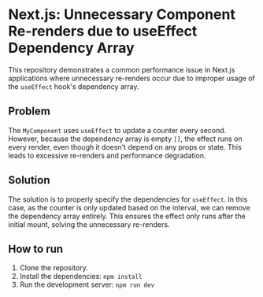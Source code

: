 # Next.js: Unnecessary Component Re-renders due to useEffect Dependency Array

This repository demonstrates a common performance issue in Next.js applications where unnecessary re-renders occur due to improper usage of the `useEffect` hook's dependency array.

## Problem

The `MyComponent` uses `useEffect` to update a counter every second. However, because the dependency array is empty `[]`, the effect runs on every render, even though it doesn't depend on any props or state. This leads to excessive re-renders and performance degradation.

## Solution

The solution is to properly specify the dependencies for `useEffect`. In this case, as the counter is only updated based on the interval, we can remove the dependency array entirely. This ensures the effect only runs after the initial mount, solving the unnecessary re-renders.

## How to run

1. Clone the repository.
2. Install the dependencies: `npm install`
3. Run the development server: `npm run dev`